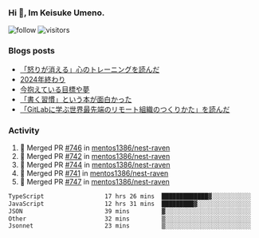 ### Hi 👋, Im Keisuke Umeno.

<!--
**9renpoto/9renpoto** is a ✨ _special_ ✨ repository because its `README.md` (this file) appears on your GitHub profile.

Here are some ideas to get you started:

- 🔭 I’m currently working on ...
- 🌱 I’m currently learning ...
- 👯 I’m looking to collaborate on ...
- 🤔 I’m looking for help with ...
- 💬 Ask me about ...
- 📫 How to reach me: ...
- 😄 Pronouns: ...
- ⚡ Fun fact: ...
-->

![follow](https://img.shields.io/github/followers/9renpoto?label=Follow&style=social)
![visitors](https://komarev.com/ghpvc/?username=9renpoto&label=Profile%20views&color=0e75b6&style=flat)

### Blogs posts

<!-- BLOG-POST-LIST:START -->
- [「怒りが消える」心のトレーニングを読んだ](https://9renpoto.win/entry/2025/02/01/anger-management)
- [2024年終わり](https://9renpoto.win/entry/2024/12/31/2024-end)
- [今抱えている目標や夢](https://9renpoto.win/entry/2024/12/02/objective)
- [「書く習慣」という本が面白かった](https://9renpoto.win/entry/2024/11/11/leave_a_feeling_sad)
- [「GitLabに学ぶ世界最先端のリモート組織のつくりかた」を読んだ](https://9renpoto.win/entry/2024/09/10/remote_organization)
<!-- BLOG-POST-LIST:END -->

### Activity

<!--START_SECTION:activity-->
1. 🎉 Merged PR [#746](https://github.com/mentos1386/nest-raven/pull/746) in [mentos1386/nest-raven](https://github.com/mentos1386/nest-raven)
2. 🎉 Merged PR [#742](https://github.com/mentos1386/nest-raven/pull/742) in [mentos1386/nest-raven](https://github.com/mentos1386/nest-raven)
3. 🎉 Merged PR [#744](https://github.com/mentos1386/nest-raven/pull/744) in [mentos1386/nest-raven](https://github.com/mentos1386/nest-raven)
4. 🎉 Merged PR [#741](https://github.com/mentos1386/nest-raven/pull/741) in [mentos1386/nest-raven](https://github.com/mentos1386/nest-raven)
5. 🎉 Merged PR [#747](https://github.com/mentos1386/nest-raven/pull/747) in [mentos1386/nest-raven](https://github.com/mentos1386/nest-raven)
<!--END_SECTION:activity-->

<!--START_SECTION:waka-->

```txt
TypeScript                 17 hrs 26 mins  █████████████▓░░░░░░░░░░░   54.40 %
JavaScript                 12 hrs 31 mins  █████████▓░░░░░░░░░░░░░░░   39.09 %
JSON                       39 mins         ▓░░░░░░░░░░░░░░░░░░░░░░░░   02.04 %
Other                      32 mins         ▒░░░░░░░░░░░░░░░░░░░░░░░░   01.69 %
Jsonnet                    23 mins         ▒░░░░░░░░░░░░░░░░░░░░░░░░   01.22 %
```

<!--END_SECTION:waka-->
